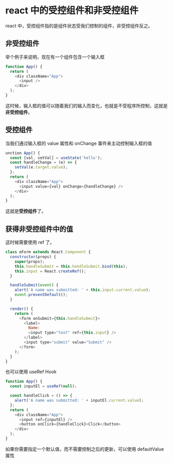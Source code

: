 # react 中的受控组件和非受控组件

react 中，受控组件指的是组件状态受我们控制的组件，非受控组件反之。

## 非受控组件

举个例子来说明，现在有一个组件包含一个输入框

```js
function App() {
  return (
    <div className="App">
      <input />
    </div>
  );
}
```

这时候，输入框的值可以随着我们的输入而变化，也就是不受程序所控制，这就是**非受控组件**。

## 受控组件

当我们通过输入框的 value 属性和 onChange 事件来主动控制输入框的值

```js
unction App() {
  const [val, setVal] = useState('hello');
  const handleChange = (e) => {
    setVal(e.target.value);
  };
  return (
    <div className="App">
      <input value={val} onChange={handleChange} />
    </div>
  );
}
```

这就是**受控组件**了。

## 获得非受控组件中的值

这时候需要使用 ref 了。

```js
class eForm extends React.Component {
  constructor(props) {
    super(props);
    this.handleSubmit = this.handleSubmit.bind(this);
    this.input = React.createRef();
  }

  handleSubmit(event) {
    alert('A name was submitted: ' + this.input.current.value);
    event.preventDefault();
  }

  render() {
    return (
      <form onSubmit={this.handleSubmit}>
        <label>
          Name:
          <input type="text" ref={this.input} />
        </label>
        <input type="submit" value="Submit" />
      </form>
    );
  }
}
```

也可以使用 useRef Hook

```js
function App() {
  const inputEl = useRef(null);

  const handleClick = () => {
    alert('A name was submitted: ' + inputEl.current.value);
  };
  return (
    <div className="App">
      <input ref={inputEl} />
      <button onClick={handleClick}>Click</button>
    </div>
  );
}
```

如果你需要指定一个默认值，而不需要控制之后的更新，可以使用 defaultValue 属性

